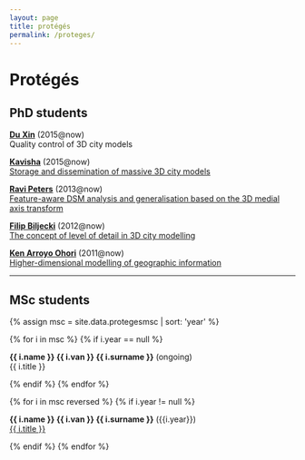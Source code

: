 ```yaml
---
layout: page
title: protégés
permalink: /proteges/
---
```


# Protégés


## PhD students

[**Du Xin**](https://3d.bk.tudelft.nl/duxin) (2015@now)<br>
Quality control of 3D city models

[**Kavisha**](https://3d.bk.tudelft.nl/kavisha) (2015@now)<br>
[Storage and dissemination of massive 3D city models](http://www.3d4em.nl/rl2/)

[**Ravi Peters**](http://3d.bk.tudelft.nl/rypeters) (2013@now)<br>
[Feature-aware DSM analysis and generalisation based on the 3D medial axis transform](http://3d.bk.tudelft.nl/projects/3dsm)

[**Filip Biljecki**](http://3d.bk.tudelft.nl/biljecki) (2012@now)<br> 
[The concept of level of detail in 3D city modelling](http://3d.bk.tudelft.nl/biljecki/phd.html)

[**Ken Arroyo Ohori**](http://3d.bk.tudelft.nl/ken) (2011@now)<br> 
[Higher-dimensional modelling of geographic information](http://3d.bk.tudelft.nl/projects/geo5d/#research-topics-and-tasks)

---

## MSc students 

{% assign msc = site.data.protegesmsc | sort: 'year' %}

{% for i in msc %}
{% if i.year == null %}

<p><strong>{{ i.name }} {{ i.van }} {{ i.surname }}</strong> (ongoing)<br>{{ i.title }}</p>

{% endif %}
{% endfor %}

{% for i in msc reversed %}
{% if i.year != null %}

<p><strong>{{ i.name }} {{ i.van }} {{ i.surname }}</strong> ({{i.year}})<br><a href="{{ i.url }}">{{ i.title }}</a></p>

{% endif %}
{% endfor %}




  